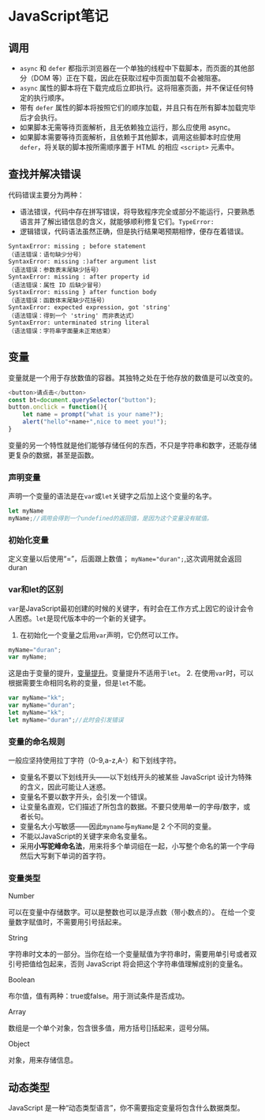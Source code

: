 # JavaScript笔记

## 调用

- `async` 和 `defer` 都指示浏览器在一个单独的线程中下载脚本，而页面的其他部分（DOM 等）正在下载，因此在获取过程中页面加载不会被阻塞。
- `async` 属性的脚本将在下载完成后立即执行。这将阻塞页面，并不保证任何特定的执行顺序。
- 带有 `defer` 属性的脚本将按照它们的顺序加载，并且只有在所有脚本加载完毕后才会执行。
- 如果脚本无需等待页面解析，且无依赖独立运行，那么应使用 async。
- 如果脚本需要等待页面解析，且依赖于其他脚本，调用这些脚本时应使用 `defer`，将关联的脚本按所需顺序置于 HTML 的相应 `<script>` 元素中。

## 查找并解决错误

代码错误主要分为两种：

- 语法错误，代码中存在拼写错误，将导致程序完全或部分不能运行，只要熟悉语言并了解出错信息的含义，就能够顺利修复它们。`TypeError:`
- 逻辑错误，代码语法虽然正确，但是执行结果喝预期相悖，便存在着错误。

```
SyntaxError: missing ; before statement
（语法错误：语句缺少分号）
SyntaxError: missing :)after argument list
（语法错误：参数表末尾缺少括号）
SyntaxError: missing : after property id
（语法错误：属性 ID 后缺少冒号）
SystaxError: missing } after function body
（语法错误：函数体末尾缺少花括号）
SyntaxError: expected expression, got 'string'
（语法错误：得到一个 'string' 而非表达式）
SyntaxError: unterminated string literal
（语法错误：字符串字面量未正常结束）
```

## 变量

变量就是一个用于存放数值的容器。其独特之处在于他存放的数值是可以改变的。

```Javascript
<button>请点击</button>
const bt=document.querySelector("button");
button.onclick = function(){
    let name = prompt("what is your name?");
    alert("hello"+name+",nice to meet you!");
}
```

变量的另一个特性就是他们能够存储任何的东西，不只是字符串和数字，还能存储更复杂的数据，甚至是函数。

### 声明变量

声明一个变量的语法是在`var`或`let`关键字之后加上这个变量的名字。

```Javascript
let myName
myName;//调用会得到一个undefined的返回值，是因为这个变量没有赋值。
```

### 初始化变量

定义变量以后使用“=”，后面跟上数值；
`myName="duran";`,这次调用就会返回duran

### var和let的区别

`var`是JavaScript最初创建的时候的关键字，有时会在工作方式上因它的设计会令人困惑。`let`是现代版本中的一个新的关键字。

1. 在初始化一个变量之后用`var`声明，它仍然可以工作。

```javascript
myName="duran";
var myName;
```

这是由于变量的提升，[变量提升](变量提升.md)。变量提升不适用于`let`。
2. 在使用`var`时，可以根据需要生命相同名称的变量，但是`let`不能。

```javascript
var myName="kk";
var myName="duran";
let myName="kk";
let myName="duran";//此时会引发错误
```

### 变量的命名规则

一般应坚持使用拉丁字符（0-9,a-z,A-）和下划线字符。

- 变量名不要以下划线开头——以下划线开头的被某些 JavaScript 设计为特殊的含义，因此可能让人迷惑。
- 变量名不要以数字开头，会引发一个错误。
- 让变量名直观，它们描述了所包含的数据。不要只使用单一的字母/数字，或者长句。
- 变量名大小写敏感——因此`myname`与`myName`是 2 个不同的变量。
- 不能以JavaScript的关键字来命名变量名。
- 采用**小写驼峰命名法**，用来将多个单词组在一起，小写整个命名的第一个字母然后大写剩下单词的首字符。

### 变量类型

Number

可以在变量中存储数字。可以是整数也可以是浮点数（带小数点的）。
在给一个变量数字赋值时，不需要用引号括起来。

String

字符串时文本的一部分。当你在给一个变量赋值为字符串时，需要用单引号或者双引号把值给包起来，否则 JavaScript 将会把这个字符串值理解成别的变量名。

Boolean

布尔值，值有两种：true或false。用于测试条件是否成功。

Array

数组是一个单个对象，包含很多值，用方括号[]括起来，逗号分隔。

Object

对象，用来存储信息。

## 动态类型

JavaScript 是一种“动态类型语言”，你不需要指定变量将包含什么数据类型。
